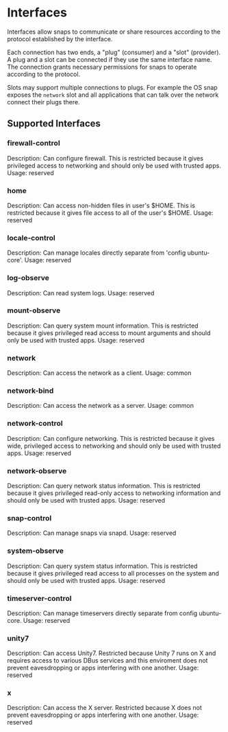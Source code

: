 # Interfaces

Interfaces allow snaps to communicate or share resources according to the
protocol established by the interface.

Each connection has two ends, a "plug" (consumer) and a "slot" (provider).  A
plug and a slot can be connected if they use the same interface name.  The
connection grants necessary permissions for snaps to operate according to the
protocol.

Slots may support multiple connections to plugs.  For example the OS snap
exposes the ``network`` slot and all applications that can talk over the
network connect their plugs there.

## Supported Interfaces

### firewall-control

Description: Can configure firewall. This is restricted because it gives
privileged access to networking and should only be used with trusted apps.
Usage: reserved

### home

Description: Can access non-hidden files in user's $HOME. This is restricted
because it gives file access to all of the user's $HOME.
Usage: reserved

### locale-control

Description: Can manage locales directly separate from 'config ubuntu-core'.
Usage: reserved

### log-observe

Description: Can read system logs.
Usage: reserved

### mount-observe

Description: Can query system mount information. This is restricted because it
gives privileged read access to mount arguments and should only be used with
trusted apps.
Usage: reserved

### network

Description: Can access the network as a client.
Usage: common

### network-bind

Description: Can access the network as a server.
Usage: common

### network-control

Description: Can configure networking. This is restricted because it gives
wide, privileged access to networking and should only be used with trusted
apps.
Usage: reserved

### network-observe

Description: Can query network status information. This is restricted because
it gives privileged read-only access to networking information and should only
be used with trusted apps.
Usage: reserved

### snap-control

Description: Can manage snaps via snapd.
Usage: reserved

### system-observe

Description: Can query system status information. This is restricted because it
gives privileged read access to all processes on the system and should only be
used with trusted apps.
Usage: reserved

### timeserver-control

Description: Can manage timeservers directly separate from config ubuntu-core.
Usage: reserved

### unity7

Description: Can access Unity7. Restricted because Unity 7 runs on X and
requires access to various DBus services and this enviroment does not prevent
eavesdropping or apps interfering with one another.
Usage: reserved

### x

Description: Can access the X server. Restricted because X does not prevent
eavesdropping or apps interfering with one another.
Usage: reserved

